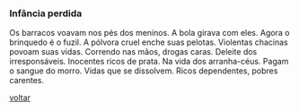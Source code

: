 ### Infância perdida

Os barracos voavam nos pés dos meninos. A bola girava com eles. Agora o brinquedo é o fuzil. A pólvora cruel enche suas pelotas. Violentas chacinas povoam suas vidas. Correndo nas mãos, drogas caras. Deleite dos irresponsáveis. Inocentes ricos de prata. Na vida dos arranha-céus. Pagam o sangue do morro. Vidas que se dissolvem. Ricos dependentes, pobres carentes.

[voltar](./)